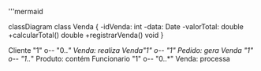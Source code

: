 '''mermaid

classDiagram
  class Venda {
    -idVenda: int
    -data: Date
    -valorTotal: double
    +calcularTotal() double
    +registrarVenda() void
  }

  Cliente "1" o-- "0..*" Venda:  realiza
  Venda"1" o-- "1" Pedido: gera
  Venda "1" o-- "1..*" Produto: contém
  Funcionario "1" o-- "0..*" Venda: processa
